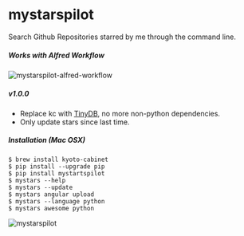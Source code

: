 # mystarspilot

Search Github Repositories starred by me through the command line.

##### Works with Alfred Workflow

![mystarspilot-alfred-workflow](https://raw.github.com/wolfg1969/my-stars-pilot/master/mystarspilot-alfred-workflow.png)


##### v1.0.0

- Replace kc with [TinyDB](https://github.com/msiemens/tinydb), no more non-python dependencies.
- Only update stars since last time.

##### Installation (Mac OSX)
```
$ brew install kyoto-cabinet
$ pip install --upgrade pip
$ pip install mystartspilot
$ mystars --help
$ mystars --update
$ mystars angular upload
$ mystars --language python
$ mystars awesome python
``` 

![mystarspilot](https://raw.github.com/wolfg1969/my-stars-pilot/master/mystarspilot.png)

